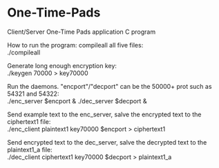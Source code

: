 # One-Time-Pads
Client/Server One-Time Pads application C program

How to run the program:
compileall all five files:  
./compileall  

Generate long enough encryption key:  
./keygen 70000 > key70000

Run the daemons. "encport"/"decport" can be the 50000+ prot such as 54321 and 54322:  
./enc_server $encport &
./dec_server $decport &

Send example text to the enc_server, salve the encrypted text to the ciphertext1 file:  
./enc_client plaintext1 key70000 $encport > ciphertext1

Send encrypted text to the dec_server, salve the decrypted text to the plaintext1_a file:  
./dec_client ciphertext1 key70000 $decport > plaintext1_a
